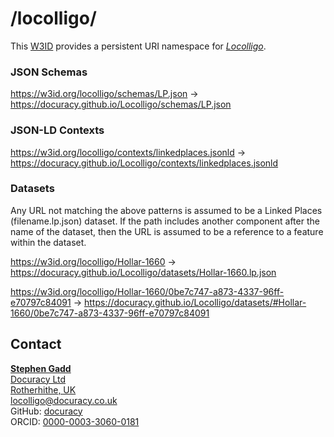 # /locolligo/
This [W3ID](https://w3id.org) provides a persistent URI namespace for [*Locolligo*](https://github.com/docuracy/Locolligo/blob/main/README.md).

 
### JSON Schemas
https://w3id.org/locolligo/schemas/LP.json -> https://docuracy.github.io/Locolligo/schemas/LP.json


### JSON-LD Contexts
https://w3id.org/locolligo/contexts/linkedplaces.jsonld -> https://docuracy.github.io/Locolligo/contexts/linkedplaces.jsonld


### Datasets
Any URL not matching the above patterns is assumed to be a Linked Places (filename.lp.json) dataset. If the path includes another component after the name of the dataset, then the URL is assumed to be a reference to a feature within the dataset.

https://w3id.org/locolligo/Hollar-1660 -> https://docuracy.github.io/Locolligo/datasets/Hollar-1660.lp.json

https://w3id.org/locolligo/Hollar-1660/0be7c747-a873-4337-96ff-e70797c84091 -> https://docuracy.github.io/Locolligo/datasets/#Hollar-1660/0be7c747-a873-4337-96ff-e70797c84091


## Contact

**[Stephen Gadd](https://www.wikidata.org/wiki/Q7609282)**<br/>
[Docuracy Ltd](https://docuracy.co.uk)<br/>
[Rotherhithe, UK](https://www.wikidata.org/wiki/Q2886632)<br/>
<locolligo@docuracy.co.uk>  <br/>
GitHub: [docuracy](https://github.com/docuracy)<br/>
ORCID: [0000-0003-3060-0181](https://orcid.org/0000-0003-3060-0181)<br/>
